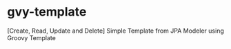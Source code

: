 # gvy-template
[Create, Read, Update and Delete] Simple Template from JPA Modeler using Groovy Template
